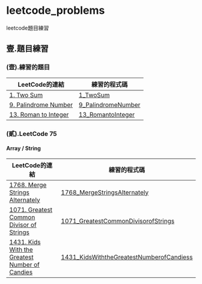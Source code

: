 # leetcode_problems
leetcode題目練習

## 壹.題目練習
### (壹).練習的題目
| LeetCode的連結 | 練習的程式碼 |
| ---- | ---- |
| [1. Two Sum](https://leetcode.com/problems/two-sum/description/) | [1_TwoSum](1_TwoSum/main.py) |
| [9. Palindrome Number](https://leetcode.com/problems/palindrome-number/description/) | [9_PalindromeNumber](9_PalindromeNumber/main.py) |
| [13. Roman to Integer](https://leetcode.com/problems/roman-to-integer/description/) | [13_RomantoInteger](13_RomantoInteger/main.py) |

###  (貳).LeetCode 75
#### Array / String

| LeetCode的連結 | 練習的程式碼 |
| ---- | ---- |
| [1768. Merge Strings Alternately](https://leetcode.com/problems/merge-strings-alternately/description/?envType=study-plan-v2&envId=leetcode-75) | [1768_MergeStringsAlternately](1768_MergeStringsAlternately/main.py) |
| [1071. Greatest Common Divisor of Strings](https://leetcode.com/problems/greatest-common-divisor-of-strings/description/?envType=study-plan-v2&envId=leetcode-75) | [1071_GreatestCommonDivisorofStrings](1071_GreatestCommonDivisorofStrings/main.py) |
| [1431. Kids With the Greatest Number of Candies](https://leetcode.com/problems/kids-with-the-greatest-number-of-candies/description/?envType=study-plan-v2&envId=leetcode-75) | [1431_KidsWiththeGreatestNumberofCandiess](1431_KidsWiththeGreatestNumberofCandies/main.py) |